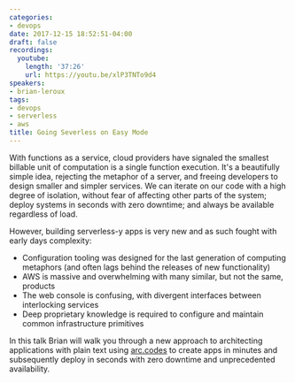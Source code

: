 ```yaml
---
categories:
- devops
date: 2017-12-15 18:52:51-04:00
draft: false
recordings:
  youtube:
    length: '37:26'
    url: https://youtu.be/xlP3TNTo9d4
speakers:
- brian-leroux
tags:
- devops
- serverless
- aws
title: Going Severless on Easy Mode
---
```



With functions as a service, cloud providers have signaled the smallest billable unit of computation is a single function execution. It's a beautifully simple idea, rejecting the metaphor of a server, and freeing developers to design smaller and simpler services. We can iterate on our code with a high degree of isolation, without fear of affecting other parts of the system; deploy systems in seconds with zero downtime; and always be available regardless of load.

However, building serverless-y apps is very new and as such fought with early days complexity:

- Configuration tooling was designed for the last generation of computing metaphors (and often lags behind the releases of new functionality)
- AWS is massive and overwhelming with many similar, but not the same, products
- The web console is confusing, with divergent interfaces between interlocking services
- Deep proprietary knowledge is required to configure and maintain common infrastructure primitives

In this talk Brian will walk you through a new approach to architecting applications with plain text using [arc.codes](https://arc.codes/) to create apps in minutes and subsequently deploy in seconds with zero downtime and unprecedented availability.
